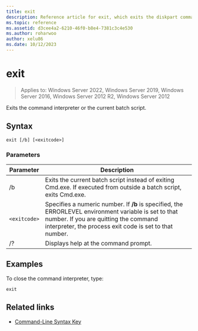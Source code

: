 ```yaml
---
title: exit
description: Reference article for exit, which exits the diskpart command interpreter.
ms.topic: reference
ms.assetid: d3cee4a2-6210-46f0-b8e4-7381c3c4e530
ms.author: roharwoo
author: xelu86
ms.date: 10/12/2023
---
```


# exit

>Applies to: Windows Server 2022, Windows Server 2019, Windows Server 2016, Windows Server 2012 R2, Windows Server 2012

Exits the command interpreter or the current batch script.

## Syntax

```
exit [/b] [<exitcode>]
```

### Parameters

| Parameter | Description |
| --------- | ----------- |
| /b | Exits the current batch script instead of exiting Cmd.exe. If executed from outside a batch script, exits Cmd.exe. |
| `<exitcode>` | Specifies a numeric number. If **/b** is specified, the ERRORLEVEL environment variable is set to that number. If you are quitting the command interpreter, the process exit code is set to that number. |
| /? | Displays help at the command prompt. |

## Examples

To close the command interpreter, type:

```
exit
```

## Related links

- [Command-Line Syntax Key](command-line-syntax-key.md)
